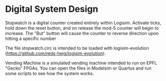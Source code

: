 # Digital System Design

Stopwatch is a digital counter created entirely within Logisim. Activate ticks, hold down the reset button, and on release the mod-5 counter will begin to increase. The "But" button will cause the counter to reverse direction upon hitting a specific number 

The file stopwatch.circ is intended to be loaded with logisim-evolution (https://github.com/reds-heig/logisim-evolution). 

Vending Machine is a simulated vending machine intended to run on EPFL "Gecko" FPGAs. You can open the files in Modelsim or Quartus and run some scripts to see how the system works.
